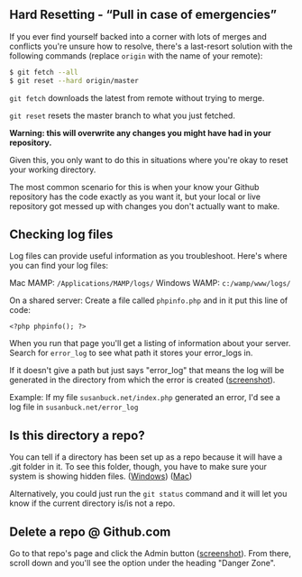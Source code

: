 ## Hard Resetting - &ldquo;Pull in case of emergencies&rdquo;

If you ever find yourself backed into a corner with lots of merges and conflicts you're unsure how to resolve, there's a last-resort solution with the following commands (replace `origin` with the name of your remote):

```bash
$ git fetch --all
$ git reset --hard origin/master
```
	
`git fetch` downloads the latest from remote without trying to merge. 

`git reset` resets the master branch to what you just fetched.

**Warning: this will overwrite any changes you might have had in your repository.** 

Given this, you only want to do this in situations where you're okay to reset your working directory.

The most common scenario for this is when your know your Github repository has the code exactly as you want it, but your local or live repository got messed up with changes you don't actually want to make.


## Checking log files
Log files can provide useful information as you troubleshoot. Here's where you can find your log files:

Mac MAMP: `/Applications/MAMP/logs/`
Windows WAMP: `c:/wamp/www/logs/`

On a shared server:
Create a file called `phpinfo.php` and in it put this line of code:

	<?php phpinfo(); ?>

When you run that page you'll get a listing of information about your server. Search for `error_log` to see what path it stores your error_logs in. 

If it doesn't give a path but just says "error_log" that means the log will be generated in the directory from which the error is created ([screenshot](http://content.screencast.com/users/susanBuck/folders/Jing/media/bc263b92-c757-4ab1-aed0-f9f7bd3f77cf/00002854.png)).

Example: If my file `susanbuck.net/index.php` generated an error, I'd see a log file in `susanbuck.net/error_log`

## Is this directory a repo?
You can tell if a directory has been set up as a repo because it will have a .git folder in it.
To see this folder, though, you have to make sure your system is showing hidden files. ([Windows](http://windows.microsoft.com/en-US/windows-vista/Show-hidden-files)) ([Mac](http://osxdaily.com/2009/02/25/show-hidden-files-in-os-x/))

Alternatively, you could just run the `git status` command and it will let you know if the current directory is/is not a repo.

## Delete a repo @ Github.com
Go to that repo's page and click the Admin button ([screenshot](http://content.screencast.com/users/susanBuck/folders/Jing/media/f29dc9eb-9d96-4e95-8463-9528eb8e0033/00002850.png)). From there, scroll down and you'll see the option under the heading "Danger Zone".

